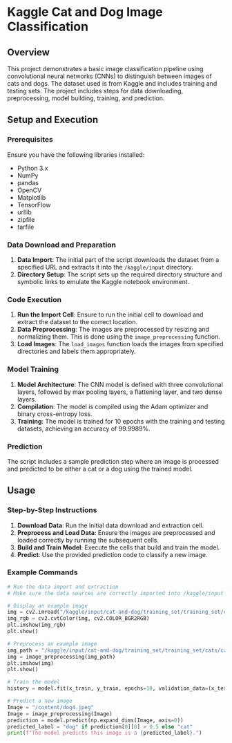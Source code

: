 # Kaggle Cat and Dog Image Classification

## Overview
This project demonstrates a basic image classification pipeline using convolutional neural networks (CNNs) to distinguish between images of cats and dogs. The dataset used is from Kaggle and includes training and testing sets. The project includes steps for data downloading, preprocessing, model building, training, and prediction.

## Setup and Execution

### Prerequisites
Ensure you have the following libraries installed:
- Python 3.x
- NumPy
- pandas
- OpenCV
- Matplotlib
- TensorFlow
- urllib
- zipfile
- tarfile

### Data Download and Preparation
1. **Data Import**: The initial part of the script downloads the dataset from a specified URL and extracts it into the `/kaggle/input` directory.
2. **Directory Setup**: The script sets up the required directory structure and symbolic links to emulate the Kaggle notebook environment.

### Code Execution
1. **Run the Import Cell**: Ensure to run the initial cell to download and extract the dataset to the correct location.
2. **Data Preprocessing**: The images are preprocessed by resizing and normalizing them. This is done using the `image_preprocessing` function.
3. **Load Images**: The `load_images` function loads the images from specified directories and labels them appropriately.

### Model Training
1. **Model Architecture**: The CNN model is defined with three convolutional layers, followed by max pooling layers, a flattening layer, and two dense layers.
2. **Compilation**: The model is compiled using the Adam optimizer and binary cross-entropy loss.
3. **Training**: The model is trained for 10 epochs with the training and testing datasets, achieving an accuracy of 99.9989%.

### Prediction
The script includes a sample prediction step where an image is processed and predicted to be either a cat or a dog using the trained model.

## Usage

### Step-by-Step Instructions
1. **Download Data**: Run the initial data download and extraction cell.
2. **Preprocess and Load Data**: Ensure the images are preprocessed and loaded correctly by running the subsequent cells.
3. **Build and Train Model**: Execute the cells that build and train the model.
4. **Predict**: Use the provided prediction code to classify a new image.

### Example Commands
```python
# Run the data import and extraction
# Make sure the data sources are correctly imported into /kaggle/input

# Display an example image
img = cv2.imread("/kaggle/input/cat-and-dog/training_set/training_set/cats/cat.1.jpg")
img_rgb = cv2.cvtColor(img, cv2.COLOR_BGR2RGB)
plt.imshow(img_rgb)
plt.show()

# Preprocess an example image
img_path = "/kaggle/input/cat-and-dog/training_set/training_set/cats/cat.1.jpg"
img = image_preprocessing(img_path)
plt.imshow(img)
plt.show()

# Train the model
history = model.fit(x_train, y_train, epochs=10, validation_data=(x_test, y_test))

# Predict a new image
Image = "/content/dog4.jpeg"
Image = image_preprocessing(Image)
prediction = model.predict(np.expand_dims(Image, axis=0))
predicted_label = "dog" if prediction[0][0] > 0.5 else "cat"
print(f"The model predicts this image is a {predicted_label}.")
